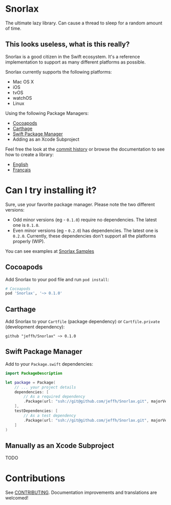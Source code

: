 Snorlax
=======

The ultimate lazy library. Can cause a thread to sleep for a random amount of
time.


This looks useless, what is this really?
----------------------------------------

Snorlax is a good citizen in the Swift ecosystem. It's a reference
implementation to support as many different platforms as possible.

Snorlax currently supports the following platforms:

- Mac OS X
- iOS
- tvOS
- watchOS
- Linux

Using the following Package Managers:

- [Cocoapods](https://cocoapods.org/)
- [Carthage](https://github.com/Carthage/Carthage)
- [Swift Package Manager](https://swift.org/package-manager/)
- Adding as an Xcode Subproject

Feel free the look at the [commit
history](https://github.com/jeffh/Snorlax/commits/master) or browse the
documentation to see how to create a library:

- [English](Documentation/en-US/)
- [Français](Documentation/fr-FR/)

Can I try installing it?
========================

Sure, use your favorite package manager. Please note the two different versions:

- Odd minor versions (eg - `0.1.0`) require no dependencies. The latest one is `0.1.0`.
- Even minor versions (eg - `0.2.0`) has dependencies. The latest one is
  `0.2.0`. Currently, these dependencies don't support all the platforms
  properly (WIP).

You can see examples at [Snorlax Samples](https://github.com/jeffh/SnorlaxSamples)

Cocoapods
---------

Add Snorlax to your pod file and run `pod install`:

```ruby
# Cocoapods
pod 'Snorlax', '~> 0.1.0'
```

Carthage
--------

Add Snorlax to your `Cartfile` (package dependency) or `Cartfile.private`
(development dependency):

```
github "jeffh/Snorlax" ~> 0.1.0
```

Swift Package Manager
---------------------

Add to your `Package.swift` dependencies:

```swift
import PackageDescription

let package = Package(
    // ... your project details
    dependencies: [
        // As a required dependency
        .Package(url: "ssh://git@github.com/jeffh/Snorlax.git", majorVersion: 0)
    ],
    testDependencies: [
        // As a test dependency
        .Package(url: "ssh://git@github.com/jeffh/Snorlax.git", majorVersion: 0)
    ]
)
```

Manually as an Xcode Subproject
-------------------------------

TODO


Contributions
=============

See
[CONTRIBUTING](https://github.com/jeffh/Snorlax/blob/master/CONTRIBUTING.md).
Documentation improvements and translations are welcomed!

